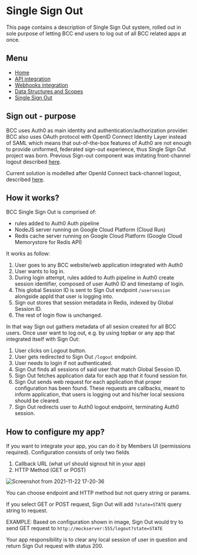 # Single Sign Out
This page contains a description of Single Sign Out system, rolled out in sole purpose of letting BCC end users to log out of all BCC related apps at once.

## Menu
- [Home](index)
- [API integration](api-integration)
- [Webhooks integration](webhooks)
- [Data Structures and Scopes](data-structures-and-scopes)
- [Single Sign Out](single-sign-out)

## Sign out - purpose
BCC uses Auth0 as main identity and authentication/authorization provider. BCC also uses OAuth protocol with OpenID Connect Identity Layer instead of SAML which means that out-of-the-box features of Auth0 are not enough to provide uniformed, federated sign-out experience, thus Single Sign Out project was born. Previous Sign-out component was imitating front-channel logout described [here](https://openid.net/specs/openid-connect-frontchannel-1_0.html).

Current solution is modelled after OpenId Connect back-channel logout, described [here](https://openid.net/specs/openid-connect-backchannel-1_0.html).

## How it works?

BCC Single Sign Out is comprised of:
- rules added to Auth0 Auth pipeline
- NodeJS server running on Google Cloud Platform (Cloud Run)
- Redis cache server running on Google Cloud Platform (Google Cloud Memorystore for Redis API)

It works as follow:
1. User goes to any BCC website/web application integrated with Auth0
2. User wants to log in.
3. During login attempt, rules added to Auth pipeline in Auth0 create session identifier, composed of user Auth0 ID and timestamp of login.
4. This global Session ID is sent to Sign Out endpoint ```/usersession``` alongside appId that user is logging into.
5. Sign out stores that session metadata in Redis, indexed by Global Session ID.
6. The rest of login flow is unchanged.

In that way Sign out gathers metadata of all sesion created for all BCC users. Once user want to log out, e.g. by using topbar or any app that integrated itself with Sign Out:
1. User clicks on Logout button.
2. User gets redirected to Sign Out ```/logout``` endpoint.
3. User needs to login if not authenticated.
4. Sign Out finds all sessions of said user that match Global Session ID.
5. Sign Out fetches application data for each app that it found session for.
6. Sign Out sends web request for each application that proper configuration has been found.
These requests are callbacks, meant to inform application, that users is logging out and his/her local sessions should be cleared.
7. Sign Out redirects user to Auth0 logout endpoint, terminating Auth0 session.

## How to configure my app?
If you want to integrate your app, you can do it by Members UI (permissions required).
Configuration consists of only two fields 
1. Callback URL (what url should signout hit in your app)
2. HTTP Method (GET or POST)

![Screenshot from 2021-11-22 17-20-36](https://user-images.githubusercontent.com/16034216/142897335-d4be151f-2120-457d-8791-ea0050a2343f.png)

You can choose endpoint and HTTP method but not query string or params. 

If you select GET or POST request, Sign Out will add ```?state=STATE``` query string to request. 


EXAMPLE: Based on configuration shown in image, Sign Out would try to send GET request to ```http://mockserver:555/logout?state=STATE```

Your app responsibility is to clear any local session of user in question and return Sign Out request with status 200.
